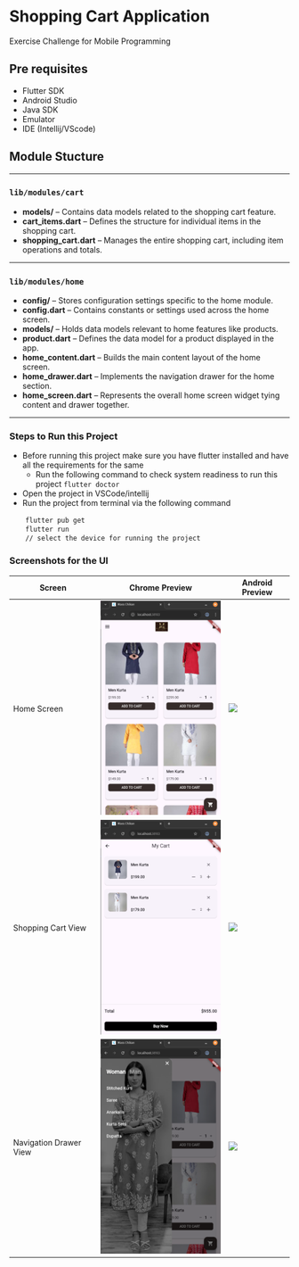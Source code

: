 # Shopping Cart Application

Exercise Challenge for Mobile Programming

## Pre requisites

- Flutter SDK
- Android Studio
- Java SDK
- Emulator
- IDE (Intellij/VScode)

## Module Stucture
---

### `lib/modules/cart`

* **models/** – Contains data models related to the shopping cart feature.
* **cart\_items.dart** – Defines the structure for individual items in the shopping cart.
* **shopping\_cart.dart** – Manages the entire shopping cart, including item operations and totals.

---

### `lib/modules/home`

* **config/** – Stores configuration settings specific to the home module.
* **config.dart** – Contains constants or settings used across the home screen.
* **models/** – Holds data models relevant to home features like products.
* **product.dart** – Defines the data model for a product displayed in the app.
* **home_content.dart** – Builds the main content layout of the home screen.
* **home_drawer.dart** – Implements the navigation drawer for the home section.
* **home_screen.dart** – Represents the overall home screen widget tying content and drawer together.

---

### Steps to Run this Project
- Before running this project make sure you have flutter installed and have all the requirements for the same
  - Run the following command to check system readiness to run this project ``` flutter doctor ```
- Open the project in VSCode/intellij
- Run the project from terminal via the following command 
``` flutter clean 
    flutter pub get
    flutter run
    // select the device for running the project
```

### Screenshots for the UI
| Screen                 | Chrome Preview                                           | Android Preview                                           |
|------------------------|----------------------------------------------------------|------------------------------------------------------------|
| Home Screen            | <img src="screenshots/chrome/home_screen1.png" width="250"/>   | <img src="screenshots/android/home_screen1.png" width="250"/>   |
| Shopping Cart View     | <img src="screenshots/chrome/shopping_cart_view.png" width="250"/> | <img src="screenshots/android/shopping_cart_view.png" width="250"/> |
| Navigation Drawer View | <img src="screenshots/chrome/drawer_1.png" width="250"/>       | <img src="screenshots/android/drawer_1.png" width="250"/>       |


